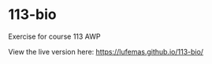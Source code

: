 # 113-bio
Exercise for course 113 AWP

View the live version here: <a href="https://lufemas.github.io/113-bio/">https://lufemas.github.io/113-bio/</a>
